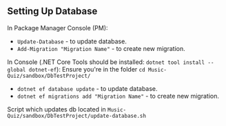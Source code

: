 
## Setting Up Database

In Package Manager Console (PM):

- `Update-Database` - to update database.
- `Add-Migration "Migration Name"` - to create new migration.

In Console (.NET Core Tools should be installed: `dotnet tool install --global dotnet-ef`):
Ensure you're in the folder `cd Music-Quiz/sandbox/DbTestProject/`


- `dotnet ef database update` - to update database.
- `dotnet ef migrations add "Migration Name"` - to create new migration.

Script which updates db located in `Music-Quiz/sandbox/DbTestProject/update-database.sh`